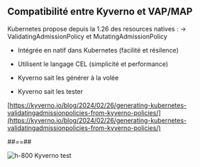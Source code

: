

<!-- .slide: data-background="./assets/volcamp/bkgnd-main2.png"-->
## Compatibilité entre Kyverno et VAP/MAP 

Kubernetes propose depuis la 1.26 des resources natives :
 ->  ValidatingAdmissionPolicy et MutatingAdmissionPolicy

- Intégrée en natif dans Kubernetes (facilité et résilence)
- Utilisent le langage CEL (simplicité et performance)


- Kyverno sait les générer à la volée
- Kyverno sait les tester

[https://kyverno.io/blog/2024/02/26/generating-kubernetes-validatingadmissionpolicies-from-kyverno-policies/](https://kyverno.io/blog/2024/02/26/generating-kubernetes-validatingadmissionpolicies-from-kyverno-policies/)



##==##
<!-- .slide: class="flex-row center" data-background="./assets/volcamp/bkgnd-main2.png"-->
![h-800](./assets/techready/demo-time-boy.png)
Kyverno test

